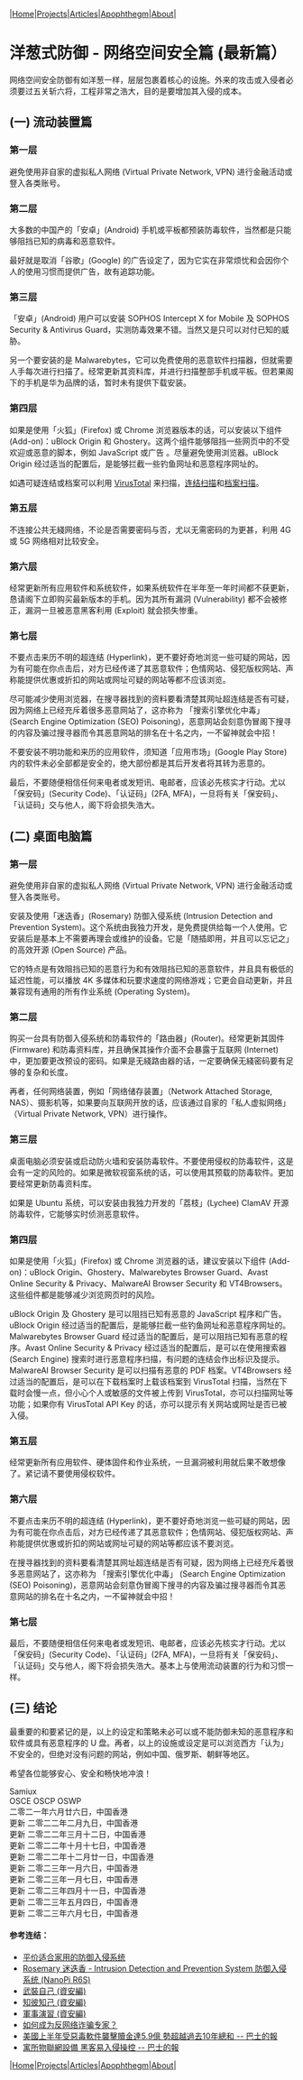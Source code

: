 |[Home](/README.md)|[Projects](/projects.md)|[Articles](/articles.md)|[Apophthegm](/apophthegm.md)|[About](/about.md)|

# 洋葱式防御 - 网络空间安全篇 (最新篇）

网络空间安全防御有如洋葱一样，层层包裹着核心的设施。外来的攻击或入侵者必须要过五关斩六将，工程非常之浩大，目的是要增加其入侵的成本。

## (一) 流动装置篇

### 第一层

避免使用非自家的虚拟私人网络 (Virtual Private Network, VPN) 进行金融活动或豋入各类账号。

### 第二层

大多数的中国产的「安卓」(Android) 手机或平板都预装防毒软件，当然都是只能够阻挡已知的病毒和恶意软件。

最好就是取消「谷歌」(Google) 的广告设定了，因为它实在非常烦忧和会因你个人的使用习惯而提供广告，故有追踪功能。

### 第三层

「安卓」(Android) 用户可以安装 SOPHOS Intercept X for Mobile 及 SOPHOS Security & Antivirus Guard，实测防毒效果不错。当然又是只可以对付已知的威胁。

另一个要安装的是 Malwarebytes，它可以免费使用的恶意软件扫描器，但就需要人手每次进行扫描了。经常更新其资料库，并进行扫描整部手机或平板。但若果阁下的手机是华为品牌的话，暂时未有提供下载安装。

### 第四层

如果是使用「火狐」(Firefox) 或 Chrome 浏览器版本的话，可以安装以下组件 (Add-on)：uBlock Origin 和 Ghostery。这两个组件能够阻挡一些网页中的不受欢迎或恶意的脚本，例如  JavaScript 或广告 。尽量避免使用浏览器。uBlock Origin 经过适当的配置后，是能够拦截一些钓鱼网址和恶意程序网址的。

如遇可疑连结或档案可以利用 [VirusTotal](https://www.virustotal.com/) 来扫描，[连结扫描](https://www.virustotal.com/gui/home/url)和[档案扫描](https://www.virustotal.com/gui/home/upload)。

### 第五层

不连接公共无綫网络，不论是否需要密码与否，尤以无需密码的为更甚，利用 4G 或 5G 网络相对比较安全。

### 第六层

经常更新所有应用软件和系统软件，如果系统软件在半年至一年时间都不获更新，恳请阁下立即购买最新版本的手机。因为其所有漏洞 (Vulnerability) 都不会被修正，漏洞一旦被恶意黑客利用 (Exploit) 就会损失惨重。

### 第七层

不要点击来历不明的超连结 (Hyperlink)，更不要好奇地浏览一些可疑的网站，因为有可能在你点击后，对方已经传递了其恶意软件；色情网站、侵犯版权网站、声称能提供优惠或折扣的网站或网址可疑的网站等都不应该浏览。

尽可能减少使用浏览器，在搜寻器找到的资料要看清楚其网址超连结是否有可疑，因为网络上已经充斥着很多恶意网站了，这亦称为 「搜索引擎优化中毒」 (Search Engine Optimization (SEO) Poisoning)，恶意网站会刻意伪冒阁下搜寻的内容及骗过搜寻器而令其恶意网站的排名在十名之内，一不留神就会中招！

不要安装不明功能和来历的应用软件，须知道「应用市场」(Google Play Store) 内的软件未必全部都是安全的，绝大部份都是其后开发者将其转为恶意的。

最后，不要随便相信任何来电者或发短讯、电邮者，应该必先核实才行动。尤以「保安码」(Security Code)、「认证码」(2FA, MFA)，一旦将有关「保安码」、「认证码」交与他人，阁下将会损失浩大。

## (二) 桌面电脑篇

### 第一层

避免使用非自家的虚拟私人网络 (Virtual Private Network, VPN) 进行金融活动或豋入各类账号。

安装及使用「迷迭香」(Rosemary) 防御入侵系统 (Intrusion Detection and Prevention System)。这个系统由我独力开发，是免费提供给每一个人使用。它安装后是基本上不需要再理会或维护的设备。它是「随插即用，并且可以忘记之」的高效开源 (Open Source) 产品。

它的特点是有效阻挡已知的恶意行为和有效阻挡已知的恶意软件，并且具有极低的延迟性能，可以播放 4K 多媒体和玩要求速度的网络游戏；它更会自动更新，并且兼容现有通用的所有作业系统 (Operating System)。

### 第二层

购买一台具有防御入侵系统和防毒软件的「路由器」(Router)。经常更新其固件 (Firmware) 和防毒资料库，并且确保其操作介面不会暴露于互联网 (Internet) 中，更加要更改预设的密码。如果是无綫路由器的话，一定要确保无綫密码要有足够的复杂和长度。

再者，任何网络装置，例如「网络储存装置」（Network Attached Storage, NAS）、摄影机等，如果要向互联网开放的话，应该通过自家的「私人虚拟网络」（Virtual Private Network, VPN）进行操作。

### 第三层

桌面电脑必须安装或启动防火墙和安装防毒软件。不要使用侵权的防毒软件，这是会有一定的风险的。如果是微软视窗系统的话，可以使用其预载的防毒软件。更加要经常更新防毒资料库。

如果是 Ubuntu 系统，可以安装由我独力开发的「荔枝」(Lychee) ClamAV 开源防毒软件，它能够实时侦测恶意软件。

### 第四层

如果是使用「火狐」(Firefox) 或 Chrome 浏览器的话，建议安装以下组件 (Add-on)：uBlock Origin、Ghostery、Malwarebytes Browser Guard、Avast Online Security & Privacy、MalwareAI Browser Security 和 VT4Browsers。这些组件都是能够减少浏览网页时的风险。

uBlock Origin 及 Ghostery 是可以阻挡已知有恶意的 JavaScript 程序和广告。uBlock Origin 经过适当的配置后，是能够拦截一些钓鱼网址和恶意程序网址的。Malwarebytes Browser Guard 经过适当的配置后，是可以阻挡已知有恶意的程序。Avast Online Security & Privacy 经过适当的配置后，是可以在使用搜索器 (Search Engine) 搜索时进行恶意程序扫描，有问题的连结会作出标识及提示。MalwareAI Browser Security 是可以扫描有恶意的 PDF 档案。VT4Browsers 经过适当的配置后，是可以在下载档案时上载该档案到 VirusTotal 扫描，当然在下载时会慢一点，但小心个人或敏感的文件被上传到 VirusTotal，亦可以扫描网址等功能；如果你有 VirusTotal API Key 的话，亦可以提示有关网站或网址是否已被入侵。

### 第五层

经常更新所有应用软件、硬体固件和作业系统，一旦漏洞被利用就后果不敢想像了。紧记请不要使用侵权软件。

### 第六层

不要点击来历不明的超连结 (Hyperlink)，更不要好奇地浏览一些可疑的网站，因为有可能在你点击后，对方已经传递了其恶意软件；色情网站、侵犯版权网站、声称能提供优惠或折扣的网站或网址可疑的网站等都应该不要浏览。

在搜寻器找到的资料要看清楚其网址超连结是否有可疑，因为网络上已经充斥着很多恶意网站了，这亦称为 「搜索引擎优化中毒」 (Search Engine Optimization (SEO) Poisoning)，恶意网站会刻意伪冒阁下搜寻的内容及骗过搜寻器而令其恶意网站的排名在十名之内，一不留神就会中招！

### 第七层

最后，不要随便相信任何来电者或发短讯、电邮者，应该必先核实才行动。尤以「保安码」(Security Code)、「认证码」(2FA, MFA)，一旦将有关「保安码」、「认证码」交与他人，阁下将会损失浩大。基本上与使用流动装置的行为和习惯一样。

## (三) 结论

最重要的和要紧记的是，以上的设定和策略未必可以或不能防御未知的恶意程序和软件或具有恶意程序的 U 盘。再者，以上的设施或设定是可以浏览西方「认为」不安全的，但绝对没有问题的网站，例如中国、俄罗斯、朝鲜等地区。

希望各位能够安心、安全和畅快地冲浪！

Samiux  
OSCE  OSCP  OSWP  
二零二一年六月廿六日，中国香港  
更新 二零二二年二月九日，中国香港  
更新 二零二二年三月十二日，中国香港  
更新 二零二二年十月十七日，中国香港  
更新 二零二二年十二月廿一日，中国香港  
更新 二零二三年一月六日，中国香港  
更新 二零二三年一月七日，中国香港  
更新 二零二三年四月十一日，中国香港  
更新 二零二三年五月四日，中国香港  
更新 二零二三年六月七日，中国香港  

#### 参考连结：
- [平价适合家用的防御入侵系统](/nanopi.md)  
- [Rosemary 迷迭香 - Intrusion Detection and Prevention System 防御入侵系统 (NanoPi R6S)](/rosemary.md)  
- [武裝自己 (資安編)](/armour_yourself.md)  
- [知彼知己 (資安編)](/know_your_enemies.md)  
- [軍事演習 (資安編)](/military_exercises.md)  
- [如何成为反网络诈骗专家？](/anti-scam.md)  
- [美國上半年受惡毒軟件襲擊贖金達5.9億 勢超越過去10年總和 -- 巴士的報](https://www.bastillepost.com/hongkong/article/9433867-%e7%be%8e%e5%9c%8b%e4%b8%8a%e5%8d%8a%e5%b9%b4%e5%8f%97%e6%83%a1%e6%af%92%e8%bb%9f%e4%bb%b6%e8%a5%b2%e6%93%8a%e8%b4%96%e9%87%91%e9%81%945-9%e5%84%84-%e5%8b%a2%e8%b6%85%e8%b6%8a%e9%81%8e%e5%8e%bb10) 
- [寓所物聯網設備 黑客易入侵操控 -- 巴士的報](https://www.bastillepost.com/hongkong/article/9812829-%e5%af%93%e6%89%80%e7%89%a9%e8%81%af%e7%b6%b2%e8%a8%ad%e5%82%99-%e9%bb%91%e5%ae%a2%e6%98%93%e5%85%a5%e4%be%b5%e6%93%8d%e6%8e%a7) 

|[Home](/README.md)|[Projects](/projects.md)|[Articles](/articles.md)|[Apophthegm](/apophthegm.md)|[About](/about.md)|

